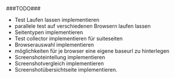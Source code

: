 ###TODO###

* Test Laufen lassen implementieren
* parallele test auf verschiedenen Browsern laufen lassen
* Seitentypen implementieren
* Test collector implementieren für suiteseiten
* Browserauswahl implementieren
* möglichkeiten für je browser eine eigene baseurl zu hinterlegen
* Screenshoteintellung implementieren
* Screenshotvergleich implementieren
* Screenshotübersichtseite implementieren.



